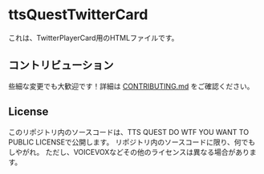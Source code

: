 # ttsQuestTwitterCard

これは、TwitterPlayerCard用のHTMLファイルです。

## コントリビューション

些細な変更でも大歓迎です！詳細は [CONTRIBUTING.md](./CONTRIBUTING.md) をご確認ください。

## License

このリポジトリ内のソースコードは、TTS QUEST DO WTF YOU WANT TO PUBLIC LICENSEで公開します。
リポジトリ内のソースコードに限り、何でもしやがれ。
ただし、VOICEVOXなどその他のライセンスは異なる場合があります。
